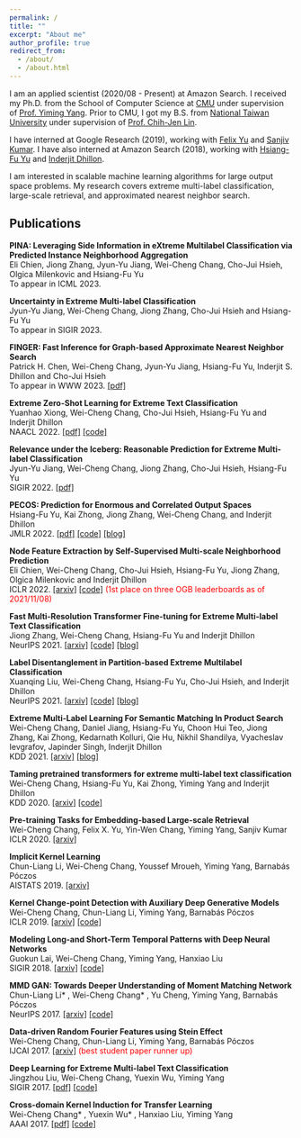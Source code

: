 ```yaml
---
permalink: /
title: ""
excerpt: "About me"
author_profile: true
redirect_from: 
  - /about/
  - /about.html
---
```


I am an applied scientist (2020/08 - Present) at Amazon Search. 
I received my Ph.D. from the School of Computer Science at <a href="https://www.cs.cmu.edu/">CMU</a>
under supervision of <a href="http://www.cs.cmu.edu/~yiming/">Prof. Yiming Yang</a>.
Prior to CMU, I got my B.S. from <a href="https://www.ntu.edu.tw/english/">National Taiwan University</a>
under supervision of <a href="https://www.csie.ntu.edu.tw/~cjlin/">Prof. Chih-Jen Lin</a>.

I have interned at Google Research (2019),
working with [Felix Yu](http://felixyu.org/) and [Sanjiv Kumar](http://www.sanjivk.com/).
I have also interned at Amazon Search (2018),
working with [Hsiang-Fu Yu](https://www.cs.utexas.edu/~rofuyu/) and [Inderjit Dhillon](https://www.cs.utexas.edu/~inderjit/).

I am interested in scalable machine learning algorithms for large output space problems.
My research covers extreme multi-label classification, large-scale retrieval, and approximated nearest neighbor search.


## Publications
**PINA: Leveraging Side Information in eXtreme Multilabel Classification via Predicted Instance Neighborhood Aggregation**
<br>Eli Chien, Jiong Zhang, Jyun-Yu Jiang, Wei-Cheng Chang, Cho-Jui Hsieh, Olgica Milenkovic and Hsiang-Fu Yu
<br>To appear in ICML 2023.

**Uncertainty in Extreme Multi-label Classification**
<br>Jyun-Yu Jiang, Wei-Cheng Chang, Jiong Zhang, Cho-Jui Hsieh and Hsiang-Fu Yu
<br>To appear in SIGIR 2023.

**FINGER: Fast Inference for Graph-based Approximate Nearest Neighbor Search**
<br>Patrick H. Chen, Wei-Cheng Chang, Jyun-Yu Jiang, Hsiang-Fu Yu, Inderjit S. Dhillon and Cho-Jui Hsieh
<br>To appear in WWW 2023.
[[pdf]](https://www.amazon.science/publications/finger-fast-inference-for-graph-based-approximate-nearest-neighbor-search)

**Extreme Zero-Shot Learning for Extreme Text Classification**
<br>Yuanhao Xiong, Wei-Cheng Chang, Cho-Jui Hsieh, Hsiang-Fu Yu and Inderjit Dhillon
<br>NAACL 2022.
[[pdf]](https://aclanthology.org/2022.naacl-main.399/)
[[code]](https://github.com/amzn/pecos/tree/mainline/examples/MACLR)

**Relevance under the Iceberg: Reasonable Prediction for Extreme Multi-label Classification**
<br>Jyun-Yu Jiang, Wei-Cheng Chang, Jiong Zhang, Cho-Jui Hsieh, Hsiang-Fu Yu
<br>SIGIR 2022.
[[pdf]](https://dl.acm.org/doi/abs/10.1145/3477495.3531767)

**PECOS: Prediction for Enormous and Correlated Output Spaces**
<br>Hsiang-Fu Yu, Kai Zhong, Jiong Zhang, Wei-Cheng Chang, and Inderjit Dhillon
<br>JMLR 2022.
[[pdf]](https://www.jmlr.org/papers/volume23/21-0085/21-0085.pdf)
[[code]](https://github.com/amzn/pecos)
[[blog]](https://www.amazon.science/blog/amazon-open-sources-library-for-prediction-over-large-output-spaces)

**Node Feature Extraction by Self-Supervised Multi-scale Neighborhood Prediction**
<br>Eli Chien, Wei-Cheng Chang, Cho-Jui Hsieh, Hsiang-Fu Yu, Jiong Zhang, Olgica Milenkovic and Inderjit Dhillon
<br>ICLR 2022.
[[arxiv]](https://arxiv.org/abs/2111.00064)
[[code]](https://github.com/amzn/pecos/tree/mainline/examples/giant-xrt)
<span style="color: red;">(1st place on three OGB leaderboards as of 2021/11/08)</span> 

**Fast Multi-Resolution Transformer Fine-tuning for Extreme Multi-label Text Classification**
<br>Jiong Zhang, Wei-Cheng Chang, Hsiang-Fu Yu and Inderjit Dhillon
<br>NeurIPS 2021.
[[arxiv]](https://arxiv.org/abs/2110.00685)
[[code]](https://github.com/amzn/pecos/tree/mainline/examples/xr-transformer-neurips21)
[[blog]](https://www.amazon.science/blog/neurips-2021-amazon-pushes-the-boundaries-of-extreme-multilabel-classification)

**Label Disentanglement in Partition-based Extreme Multilabel Classification**
<br>Xuanqing Liu, Wei-Cheng Chang, Hsiang-Fu Yu, Cho-Jui Hsieh, and Inderjit Dhillon
<br>NeurIPS 2021.
[[arxiv]](https://arxiv.org/abs/2106.12751)
[[code]](https://github.com/amzn/pecos/tree/mainline/examples/overlap-xmc)
[[blog]](https://www.amazon.science/blog/neurips-2021-amazon-pushes-the-boundaries-of-extreme-multilabel-classification)

**Extreme Multi-Label Learning For Semantic Matching In Product Search**
<br>Wei-Cheng Chang, Daniel Jiang, Hsiang-Fu Yu, Choon Hui Teo, Jiong Zhang, Kai Zhong, Kedarnath Kolluri, Qie Hu, Nikhil Shandilya, Vyacheslav Ievgrafov, Japinder Singh, Inderjit Dhillon
<br>KDD 2021.
[[arxiv]](https://arxiv.org/abs/2106.12657)
[[blog]](https://www.amazon.science/blog/applying-pecos-to-product-retrieval-and-text-autocompletion)

**Taming pretrained transformers for extreme multi-label text classification**
<br>Wei-Cheng Chang, Hsiang-Fu Yu, Kai Zhong, Yiming Yang and Inderjit Dhillon
<br>KDD 2020.
[[arxiv]](https://arxiv.org/abs/1905.02331)
[[code]](https://github.com/OctoberChang/X-Transformer)

**Pre-training Tasks for Embedding-based Large-scale Retrieval**
<br>Wei-Cheng Chang, Felix X. Yu, Yin-Wen Chang, Yiming Yang, Sanjiv Kumar
<br>ICLR 2020.
[[arxiv]](https://arxiv.org/abs/2002.03932)

**Implicit Kernel Learning**
<br>Chun-Liang Li, Wei-Cheng Chang, Youssef Mroueh, Yiming Yang, Barnabás Póczos
<br>AISTATS 2019.
[[arxiv]](https://arxiv.org/abs/1902.10214)

**Kernel Change-point Detection with Auxiliary Deep Generative Models**
<br>Wei-Cheng Chang, Chun-Liang Li, Yiming Yang, Barnabás Póczos
<br>ICLR 2019.
[[arxiv]](https://arxiv.org/abs/1901.06077)
[[code]](https://github.com/OctoberChang/klcpd_code)

**Modeling Long-and Short-Term Temporal Patterns with Deep Neural Networks**
<br>Guokun Lai, Wei-Cheng Chang, Yiming Yang, Hanxiao Liu
<br>SIGIR 2018.
[[arxiv]](https://arxiv.org/abs/1703.07015)
[[code]](https://github.com/laiguokun/LSTNet)

**MMD GAN: Towards Deeper Understanding of Moment Matching Network**
<br>Chun-Liang Li\* , Wei-Cheng Chang\* , Yu Cheng, Yiming Yang, Barnabás Póczos
<br>NeurIPS 2017.
[[arxiv]](https://arxiv.org/abs/1705.08584)
[[code]](https://github.com/OctoberChang/MMD-GAN)

**Data-driven Random Fourier Features using Stein Effect**
<br>Wei-Cheng Chang, Chun-Liang Li, Yiming Yang, Barnabás Póczos
<br>IJCAI 2017.
[[arxiv]](https://arxiv.org/abs/1705.08525)
<span style="color: red;">(best student paper runner up)</span>

**Deep Learning for Extreme Multi-label Text Classification**
<br>Jingzhou Liu, Wei-Cheng Chang, Yuexin Wu, Yiming Yang
<br>SIGIR 2017.
[[pdf]](https://dl.acm.org/doi/10.1145/3077136.3080834)
[[code]](https://github.com/jimmy646/XML-CNN)

**Cross-domain Kernel Induction for Transfer Learning**
<br>Wei-Cheng Chang\* , Yuexin Wu\* , Hanxiao Liu, Yiming Yang
<br>AAAI 2017.
[[pdf]](https://www.aaai.org/ocs/index.php/AAAI/AAAI17/paper/viewPaper/14781)
[[code]](https://github.com/OctoberChang/KerTL)

